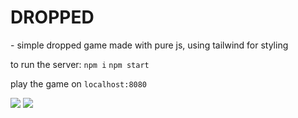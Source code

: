 <h1>DROPPED</h1>
 - simple dropped game made with pure js, using tailwind for styling

to run the server:
`npm i`
`npm start`

play the game on `localhost:8080`

<img src="https://imgur.com/Qf4NuAB.png">
<img src="https://imgur.com/zqI3Dxm.png">
